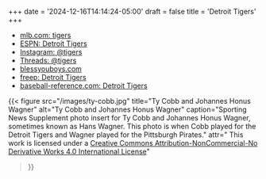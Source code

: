 +++
date = '2024-12-16T14:14:24-05:00'
draft = false
title = 'Detroit Tigers'
+++

- [mlb.com: tigers](https://www.mlb.com/tigers)
- [ESPN: Detroit Tigers](https://www.espn.com/mlb/team/_/name/det/detroit-tigers)
- [Instagram: @tigers](https://www.instagram.com/tigers/)
- [Threads: @tigers](https://www.threads.net/@tigers)
- [blessyouboys.com](https://www.blessyouboys.com/)
- [freep: Detroit Tigers](https://www.freep.com/sports/tigers/)
- [baseball-reference.com: Detroit Tigers](https://www.baseball-reference.com/teams/DET/index.shtml)  



{{< figure src="/images/ty-cobb.jpg" title="Ty Cobb and Johannes Honus Wagner" 
alt="Ty Cobb and Johannes Honus Wagner" 
caption="Sporting News Supplement photo insert for Ty Cobb and Johannes Honus Wagner, sometimes known as Hans Wagner. This photo is when Cobb played for the Detroit Tigers and Wagner played for the Pittsburgh Pirates."
attr=" This work is licensed under a [Creative Commons Attribution-NonCommercial-No Derivative Works 4.0 International License](https://creativecommons.org/licenses/by-nc-nd/4.0/)"

 >}}
